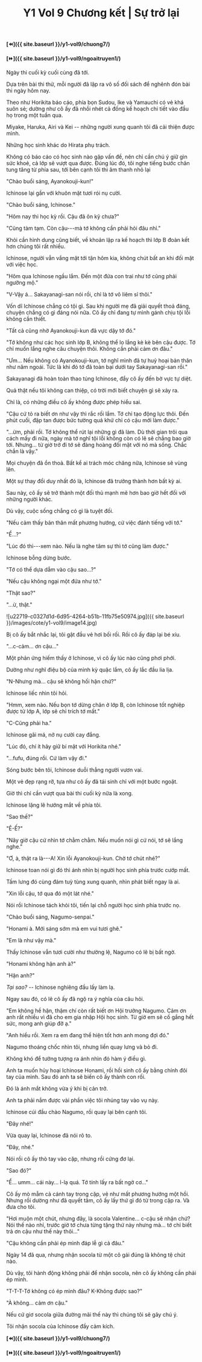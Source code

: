 ﻿---
layout: post
title: Y1 Vol 9 Chương kết | Sự trở lại
permalink: /y1-vol9/chuongket/
---

**[⏪]({{ site.baseurl }}/y1-vol9/chuong7/)**

**[⏩]({{ site.baseurl }}/y1-vol9/ngoaitruyen1/)**

Ngày thi cuối kỳ cuối cùng đã tới.

Dựa trên bài thi thử, mỗi người đã lập ra vô số đối sách để nghênh đón bài thi ngày hôm nay.

Theo như Horikita báo cáo, phía bọn Sudou, Ike và Yamauchi có vẻ khá suôn sẻ; dường như cô ấy đã nhồi nhét cả đống kế hoạch chi tiết vào đầu họ trong một tuần qua.

Miyake, Haruka, Airi và Kei -- những người xung quanh tôi đã cải thiện được mình.

Những học sinh khác do Hirata phụ trách.

Không có báo cáo có học sinh nào gặp vấn đề, nên chỉ cần chú ý giữ gìn sức khoẻ, cả lớp sẽ vượt qua được. Đúng lúc đó, tôi nghe tiếng bước chân tung tăng từ phía sau, tới bên cạnh tôi thì âm thanh nhỏ lại

\"Chào buổi sáng, Ayanokouji-kun!\"

Ichinose lại gần với khuôn mặt tươi rói nụ cười.

\"Chào buổi sáng, Ichinose.\"

\"Hôm nay thi học kỳ rồi. Cậu đã ôn kỹ chưa?\"

\"Cũng tàm tạm. Còn cậu---mà tớ không cần phải hỏi đâu nhỉ.\"

Khỏi cần hình dung cũng biết, về khoản lập ra kế hoạch thì lớp B đoàn kết hơn chúng tôi rất nhiều.

Ichinose, người vẫn vắng mặt tới tận hôm kia, không chút bất an khi đối mặt với việc học.

\"Hôm qua Ichinose ngầu lắm. Đến một đứa con trai như tớ cũng phải ngưỡng mộ.\"

\"V-Vậy á\... Sakayanagi-san nói rồi, chỉ là tớ vô liêm sỉ thôi.\"

Vốn dĩ Ichinose chẳng có tội gì. Sau khi người mẹ đã giải quyết thoả đáng, chuyện chẳng có gì đáng nói nữa. Cô ấy chỉ đang tự mình gánh chịu tội lỗi không cần thiết.

\"Tất cả cũng nhờ Ayanokouji-kun đã vực dậy tớ đó.\"

\"Tớ không như các học sinh lớp B, không thể lo lắng kè kè bên cậu được. Tớ chỉ muốn lắng nghe câu chuyện thôi. Không cần phải cảm ơn đâu.\"

\"Ưm\... Nếu không có Ayanokouji-kun, tớ nghĩ mình đã tự huỷ hoại bản thân như năm ngoái. Tức là khi đó tớ đã toàn bại dưới tay Sakayanagi-san rồi.\"

Sakayanagi đã hoàn toàn thao túng Ichinose, đẩy cô ấy đến bờ vực tự diệt.

Quả thật nếu tôi không can thiệp, có trời mới biết chuyện gì sẽ xảy ra.

Chỉ là, có những điều cô ấy không được phép hiểu sai.

\"Cậu cứ tỏ ra biết ơn như vậy thì rắc rối lắm. Tớ chỉ tạo động lực thôi. Đến phút cuối, đập tan được bức tường quá khứ chỉ có cậu mới làm được.\"

\"\...ừm, phải rồi. Tớ không thể rút lại những gì đã làm. Dù thời gian trôi qua cách mấy đi nữa, ngày mà tớ nghĩ tội lỗi không còn có lẽ sẽ chẳng bao giờ tới. Nhưng\... từ giờ trở đi tớ sẽ đàng hoàng đối mặt với nó mà sống. Chắc chắn là vậy.\"

Mọi chuyện đã ổn thoả. Bất kể ai trách móc chăng nữa, Ichinose sẽ vùng lên.

Một sự thay đổi duy nhất đó là, Ichinose đã trưởng thành hơn bất kỳ ai.

Sau này, cô ấy sẽ trở thành một đối thủ mạnh mẽ hơn bao giờ hết đối với những người khác.

Dù vậy, cuộc sống chẳng có gì là tuyệt đối.

\"Nếu cảm thấy bản thân mất phương hướng, cứ việc đánh tiếng với tớ.\"

\"Ể\...?\"

\"Lúc đó thì---xem nào. Nếu là nghe tâm sự thì tớ cũng làm được.\"

Ichinose bỗng dừng bước.

\"Tớ có thể dựa dẫm vào cậu sao\...?\"

\"Nếu cậu không ngại một đứa như tớ.\"

\"Thật sao?\"

\"\...ừ, thật.\"

![u22719-c0327d1d-6d95-4264-b51b-11fb75e50974.jpg]({{ site.baseurl }}/images/cote/y1-vol9/image14.jpg)

Bị cô ấy bắt nhắc lại, tôi gật đầu vẻ hơi bối rối. Rồi cô ấy đáp lại bé xíu.

\"\...c-cảm... ơn cậu\...\"

Một phản ứng hiếm thấy ở Ichinose, vì cô ấy lúc nào cũng phơi phới.

Dường như nghĩ điệu bộ của mình kỳ quặc lắm, cô ấy lắc đầu lia lịa.

\"N-Nhưng mà\... cậu sẽ không hối hận chứ?\"

Ichinose liếc nhìn tôi hỏi.

\"Hmm, xem nào. Nếu bọn tớ dừng chân ở lớp B, còn Ichinose tốt nghiệp được từ lớp A, lớp sẽ chỉ trích tớ mất.\"

\"C-Cũng phải ha.\"

Ichinose gãi má, nở nụ cười cay đắng.

\"Lúc đó, chí ít hãy giữ bí mật với Horikita nhé.\"

\"...fufu, đúng rồi. Cứ làm vậy đi.\"

Sóng bước bên tôi, Ichinose duỗi thẳng người vươn vai.

Một vẻ đẹp rạng rỡ, tựa như cô ấy đã tái sinh chỉ với một bước ngoặt.

Giờ thì chỉ cần vượt qua bài thi cuối kỳ nữa là xong.

Ichinose lặng lẽ hướng mắt về phía tôi.

\"Sao thế?\"

\"Ê-Ế?\"

\"Nãy giờ cậu cứ nhìn tớ chằm chằm. Nếu muốn nói gì cứ nói, tớ sẽ lắng nghe.\"

\"Ơ, à, thật ra là---A! Xin lỗi Ayanokouji-kun. Chờ tớ chút nhé?\"

Ichinose toan nói gì đó thì ánh nhìn bị người học sinh phía trước cướp mất.

Tấm lưng đó cùng đám tuỳ tùng xung quanh, nhìn phát biết ngay là ai.

\"Xin lỗi cậu, tớ qua đó một lát nhé.\"

Nói rồi Ichinose tách khỏi tôi, tiến lại chỗ người học sinh phía trước nọ.

\"Chào buổi sáng, Nagumo-senpai.\"

\"Honami à. Mới sáng sớm mà em vui tươi ghê.\"

\"Em là như vậy mà.\"

Thấy Ichinose vẫn tươi cười như thường lệ, Nagumo có lẽ bị bất ngờ.

\"Honami không hận anh à?\"

\"Hận anh?\"

*Tại sao?* -- Ichinose nghiêng đầu lấy làm lạ.

Ngay sau đó, có lẽ cô ấy đã ngộ ra ý nghĩa của câu hỏi.

\"Em không hề hận, thậm chí còn rất biết ơn Hội trưởng Nagumo. Cảm ơn anh rất nhiều vì đã cho em gia nhập Hội học sinh. Từ giờ em sẽ cố gắng hết sức, mong anh giúp đỡ ạ.\"

\"Anh hiểu rồi. Xem ra em đang thể hiện tốt hơn anh mong đợi đó.\"

Nagumo thoáng chốc nhìn tôi, nhưng liền quay lưng và bỏ đi.

Không khó để tưởng tượng ra ánh nhìn đó hàm ý điều gì.

Anh ta muốn hủy hoại Ichinose Honami, rồi hồi sinh cô ấy bằng chính đôi tay của mình. Sau đó anh ta sẽ biến cô ấy thành con rối.

Đó là ánh mắt không vừa ý khi bị cản trở.

Anh ta phải nắm được vài phần việc tôi nhúng tay vào vụ này.

Ichinose cúi đầu chào Nagumo, rồi quay lại bên cạnh tôi.

\"Đây nhé!\"

Vừa quay lại, Ichinose đã nói rõ to.

\"Đây, nhé.\"

Nói rồi cô ấy thò tay vào cặp, nhưng rồi cứng đơ lại.

\"Sao đó?\"

\"Ể... umm... cái này... l-lạ quá. Tớ tính lấy ra bất ngờ cơ...\"

Cô ấy mò mẫm cả cánh tay trong cặp, vẻ như mất phương hướng một hồi. Nhưng rồi dường như đã quyết tâm, cô ấy lấy thứ gì đó từ trong cặp ra. Và đưa cho tôi.

\"Hơi muộn một chút, nhưng đây, là socola Valentine... c-cậu sẽ nhận chứ? Nói thế nào nhỉ, trước giờ tớ chưa từng tặng thứ này nhưng mà... tớ chỉ biết trả ơn cậu như thế này thôi...\"

\"Cậu không cần phải ép mình đáp lễ gì cả đâu.\"

Ngày 14 đã qua, nhưng nhận socola từ một cô gái đúng là không tệ chút nào.

Dù vậy, tôi hành động không phải để nhận socola, nên cô ấy không cần phải ép mình.

\"T-T-T-Tớ không có ép mình đâu? K-Không được sao?\"

\"À không... cảm ơn cậu.\"

Nếu cứ giơ socola giữa đường mãi thế này thì chúng tôi sẽ gây chú ý.

Tôi nhận socola của Ichinose đầy cảm kích.

**[⏪]({{ site.baseurl }}/y1-vol9/chuong7/)**

**[⏩]({{ site.baseurl }}/y1-vol9/ngoaitruyen1/)**
